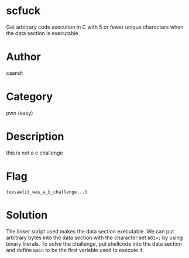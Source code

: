 # scfuck

Get arbitrary code execution in C with 5 or fewer unique characters when the data section is executable.

# Author

caandt

# Category

pwn (easy)

# Description

this is not a c challenge

# Flag

`texsaw{it_was_a_b_challenge...}`

# Solution

The linker script used makes the data section executable. We can put arbitrary bytes into the data section with the character set `b01=;` by using binary literals. To solve the challenge, put shellcode into the data section and define `main` to be the first variable used to execute it.
